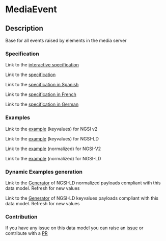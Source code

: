 # MediaEvent

## Description 

Base for all events raised by elements in the media server
### Specification

Link to the [interactive specification](https://swagger.lab.fiware.org/?url=https://smart-data-models.github.io/dataModel.Multimedia/MediaEvent/swagger.yaml)

Link to the [specification](https://smart-data-models.github.io/dataModel.Multimedia/MediaEvent/doc/spec.md)

Link to the [specification in Spanish](https://smart-data-models.github.io/dataModel.Multimedia/MediaEvent/doc/spec_ES.md)

Link to the [specification in French](https://smart-data-models.github.io/dataModel.Multimedia/MediaEvent/doc/spec_FR.md)

Link to the [specification in German](https://smart-data-models.github.io/dataModel.Multimedia/MediaEvent/doc/spec_DE.md)
### Examples

Link to the [example](https://smart-data-models.github.io/dataModel.Multimedia/MediaEvent/examples/example.json) (keyvalues) for NGSI v2

Link to the [example](https://smart-data-models.github.io/dataModel.Multimedia/MediaEvent/examples/example.jsonld) (keyvalues) for NGSI-LD

Link to the [example](https://smart-data-models.github.io/dataModel.Multimedia/MediaEvent/examples/example-normalized.json) (normalized) for NGSI-V2

Link to the [example](https://smart-data-models.github.io/dataModel.Multimedia/MediaEvent/examples/example-normalized.jsonld) (normalized) for NGSI-LD
### Dynamic Examples generation

Link to the [Generator](https://smartdatamodels.org/extra/ngsi-ld_generator_v0.92.php?schemaUrl=https://raw.githubusercontent.com/smart-data-models/dataModel.Multimedia/master/MediaEvent/schema.json&email=info@smartdatamodels.org) of NGSI-LD normalized payloads compliant with this data model. Refresh for new values

Link to the [Generator](https://smartdatamodels.org/extra/ngsi-ld_generator_keyvalues_v0.92.php?schemaUrl=https://raw.githubusercontent.com/smart-data-models/dataModel.Multimedia/master/MediaEvent/schema.json&email=info@smartdatamodels.org) of NGSI-LD keyvalues payloads compliant with this data model. Refresh for new values
### Contribution

 If you have any issue on this data model you can raise an [issue](https://github.com/smart-data-models/dataModel.Multimedia/issues)  or contribute with a [PR](https://github.com/smart-data-models/dataModel.Multimedia/pulls)